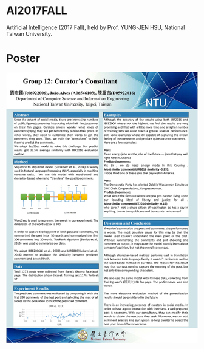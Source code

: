 # AI2017FALL
Artificial Intelligence (2017 Fall), held by Prof. YUNG-JEN HSU, National Taiwan University.

# Poster  
![image](https://github.com/kevinhkliu/AI2017FALL/blob/master/poster.jpg)
